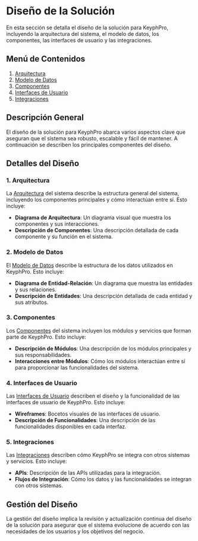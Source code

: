 # Diseño de la Solución

En esta sección se detalla el diseño de la solución para KeyphPro, incluyendo la arquitectura del sistema, el modelo de datos, los componentes, las interfaces de usuario y las integraciones.

## Menú de Contenidos

1. [Arquitectura](01-arquitectura.md)
2. [Modelo de Datos](02-modelo-datos.md)
3. [Componentes](03-componentes.md)
4. [Interfaces de Usuario](04-interfaces-usuario.md)
5. [Integraciones](05-integraciones.md)

## Descripción General

El diseño de la solución para KeyphPro abarca varios aspectos clave que aseguran que el sistema sea robusto, escalable y fácil de mantener. A continuación se describen los principales componentes del diseño.

## Detalles del Diseño

### 1. Arquitectura

La [Arquitectura](01-arquitectura.md) del sistema describe la estructura general del sistema, incluyendo los componentes principales y cómo interactúan entre sí. Esto incluye:

- **Diagrama de Arquitectura**: Un diagrama visual que muestra los componentes y sus interacciones.
- **Descripción de Componentes**: Una descripción detallada de cada componente y su función en el sistema.

### 2. Modelo de Datos

El [Modelo de Datos](02-modelo-datos.md) describe la estructura de los datos utilizados en KeyphPro. Esto incluye:

- **Diagrama de Entidad-Relación**: Un diagrama que muestra las entidades y sus relaciones.
- **Descripción de Entidades**: Una descripción detallada de cada entidad y sus atributos.

### 3. Componentes

Los [Componentes](03-componentes.md) del sistema incluyen los módulos y servicios que forman parte de KeyphPro. Esto incluye:

- **Descripción de Módulos**: Una descripción de los módulos principales y sus responsabilidades.
- **Interacciones entre Módulos**: Cómo los módulos interactúan entre sí para proporcionar las funcionalidades del sistema.

### 4. Interfaces de Usuario

Las [Interfaces de Usuario](04-interfaces-usuario.md) describen el diseño y la funcionalidad de las interfaces de usuario de KeyphPro. Esto incluye:

- **Wireframes**: Bocetos visuales de las interfaces de usuario.
- **Descripción de Funcionalidades**: Una descripción de las funcionalidades disponibles en cada interfaz.

### 5. Integraciones

Las [Integraciones](05-integraciones.md) describen cómo KeyphPro se integra con otros sistemas y servicios. Esto incluye:

- **APIs**: Descripción de las APIs utilizadas para la integración.
- **Flujos de Integración**: Cómo los datos y las funcionalidades se integran con otros sistemas.

## Gestión del Diseño

La gestión del diseño implica la revisión y actualización continua del diseño de la solución para asegurar que el sistema evolucione de acuerdo con las necesidades de los usuarios y los objetivos del negocio.

